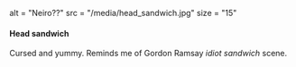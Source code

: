 alt = "Neiro??"
src = "/media/head_sandwich.jpg"
size = "15"

#### Head sandwich

Cursed and yummy. Reminds me of Gordon Ramsay _idiot sandwich_ scene.
